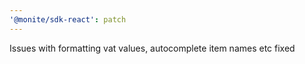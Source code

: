 ```yaml
---
'@monite/sdk-react': patch
---
```


Issues with formatting vat values, autocomplete item names etc fixed
